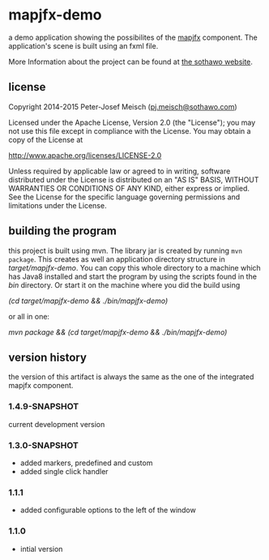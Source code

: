 # mapjfx-demo

a demo application showing the possibilites of the [mapjfx](http://www.sothawo.com/projects/mapjfx/) component. The
application's scene is built using an fxml file.

More Information about the project can be found at [the sothawo website](http://www.sothawo.com/projects/mapjfx-demo/).

## license

 Copyright 2014-2015 Peter-Josef Meisch (pj.meisch@sothawo.com)

   Licensed under the Apache License, Version 2.0 (the "License");
   you may not use this file except in compliance with the License.
   You may obtain a copy of the License at

   http://www.apache.org/licenses/LICENSE-2.0

   Unless required by applicable law or agreed to in writing, software
   distributed under the License is distributed on an "AS IS" BASIS,
   WITHOUT WARRANTIES OR CONDITIONS OF ANY KIND, either express or implied.
   See the License for the specific language governing permissions and
   limitations under the License.

## building the program

this project is built using mvn. The library jar is created by running `mvn package`. This creates as well an
application directory structure in _target/mapjfx-demo_. You can copy this whole directory to a machine which has
Java8 installed and start the program by using the scripts found in the _bin_ directory. Or start it on the machine
where you did the build  using

_(cd target/mapjfx-demo && ./bin/mapjfx-demo)_

or all in one:

_mvn package && (cd target/mapjfx-demo && ./bin/mapjfx-demo)_


## version history

the version of this artifact is always the same as the one of the integrated mapjfx component.

### 1.4.9-SNAPSHOT

current development version

### 1.3.0-SNAPSHOT

* added markers, predefined and custom
* added single click handler

### 1.1.1

* added configurable options to the left of the window

### 1.1.0

* intial version

